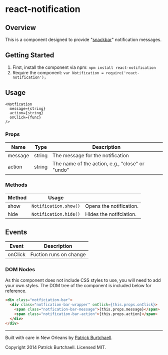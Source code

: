 # react-notification

## Overview

This is a component designed to provide "[snackbar](http://www.google.com/design/spec/components/snackbars-toasts.html#snackbars-toasts-usage)" notification messages.

## Getting Started

1. First, install the component via npm: `npm install react-notification`
2. Require the component: `var Notification = require('react-notification');`

## Usage

```
<Notfication
  message={string}
  action={string}
  onClick={func}
/>
```

### Props

| Name      | Type     | Description                                     |
|---------  |--------  |-----------------------------------------------  |
| message   | string   | The message for the notification                |
| action    | string   | The name of the action, e.g., "close" or "undo" |

### Methods

| Method   | Usage                  |                          |
|--------  |----------------------  |------------------------  |
| show     | `Notification.show()`  | Opens the notification.  |
| hide     | `Notification.hide()`  | Hides the notifciation.  |

## Events

| Event     | Description                               |
|---------  |-----------------------------------------  |
| onClick   | Fuction runs on change                    |

### DOM Nodes

As this component does not include CSS styles to use, you will need to add your own styles. The DOM tree of the component is included below for reference.

```html
<div class="notficiation-bar">
  <div class="notfication-bar-wrapper" onClick={this.props.onClick}>
    <span class="notfication-bar-message">{this.props.message}</span>
    <span class="notification-bar-action">{this.props.action}</span>
  </div>
</div>
```

---
Built with care in New Orleans by [Patrick Burtchaell](http://twitter.com/pburtchaell).

Copyright 2014 Patrick Burtchaell. Licensed MIT.
